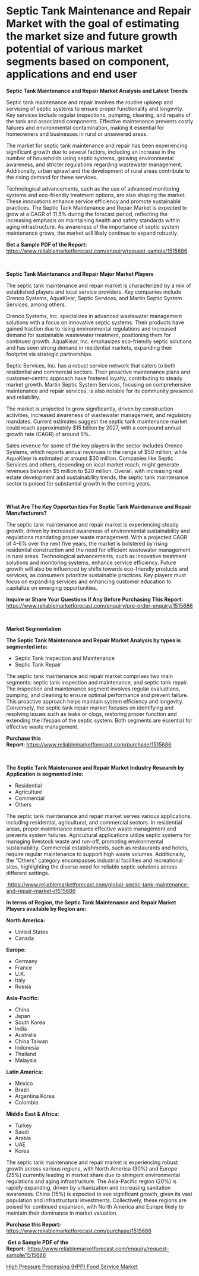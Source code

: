 <p><h1>Septic Tank Maintenance and Repair Market with the goal of estimating the market size and future growth potential of various market segments based on component, applications and end user</h1></p><p><strong>Septic Tank Maintenance and Repair Market Analysis and Latest Trends</strong></p>
<p><p>Septic tank maintenance and repair involves the routine upkeep and servicing of septic systems to ensure proper functionality and longevity. Key services include regular inspections, pumping, cleaning, and repairs of the tank and associated components. Effective maintenance prevents costly failures and environmental contamination, making it essential for homeowners and businesses in rural or unsewered areas.</p><p>The market for septic tank maintenance and repair has been experiencing significant growth due to several factors, including an increase in the number of households using septic systems, growing environmental awareness, and stricter regulations regarding wastewater management. Additionally, urban sprawl and the development of rural areas contribute to the rising demand for these services. </p><p>Technological advancements, such as the use of advanced monitoring systems and eco-friendly treatment options, are also shaping the market. These innovations enhance service efficiency and promote sustainable practices. The Septic Tank Maintenance and Repair Market is expected to grow at a CAGR of 11.5% during the forecast period, reflecting the increasing emphasis on maintaining health and safety standards within aging infrastructure. As awareness of the importance of septic system maintenance grows, the market will likely continue to expand robustly.</p></p>
<p><strong>Get a Sample PDF of the Report:&nbsp;</strong> <a href="https://www.reliablemarketforecast.com/enquiry/request-sample/1515686?utm_campaign=2890&utm_medium=2&utm_source=Github&utm_content=ia&utm_term=11032025&utm_id=septic-tank-maintenance-and-repair">https://www.reliablemarketforecast.com/enquiry/request-sample/1515686</a></p>
<p>&nbsp;</p>
<p><strong>Septic Tank Maintenance and Repair Major Market Players</strong></p>
<p><p>The septic tank maintenance and repair market is characterized by a mix of established players and local service providers. Key companies include Orenco Systems, AquaKlear, Septic Services, and Martin Septic System Services, among others. </p><p>Orenco Systems, Inc. specializes in advanced wastewater management solutions with a focus on innovative septic systems. Their products have gained traction due to rising environmental regulations and increased demand for sustainable wastewater treatment, positioning them for continued growth. AquaKlear, Inc. emphasizes eco-friendly septic solutions and has seen strong demand in residential markets, expanding their footprint via strategic partnerships.</p><p>Septic Services, Inc. has a robust service network that caters to both residential and commercial sectors. Their proactive maintenance plans and customer-centric approach have fostered loyalty, contributing to steady market growth. Martin Septic System Services, focusing on comprehensive maintenance and repair services, is also notable for its community presence and reliability.</p><p>The market is projected to grow significantly, driven by construction activities, increased awareness of wastewater management, and regulatory mandates. Current estimates suggest the septic tank maintenance market could reach approximately $15 billion by 2027, with a compound annual growth rate (CAGR) of around 5%.</p><p>Sales revenue for some of the key players in the sector includes Orenco Systems, which reports annual revenues in the range of $50 million, while AquaKlear is estimated at around $30 million. Companies like Septic Services and others, depending on local market reach, might generate revenues between $5 million to $20 million. Overall, with increasing real estate development and sustainability trends, the septic tank maintenance sector is poised for substantial growth in the coming years.</p></p>
<p>&nbsp;</p>
<p><strong>What Are The Key Opportunities For Septic Tank Maintenance and Repair Manufacturers?</strong></p>
<p><p>The septic tank maintenance and repair market is experiencing steady growth, driven by increased awareness of environmental sustainability and regulations mandating proper waste management. With a projected CAGR of 4-6% over the next five years, the market is bolstered by rising residential construction and the need for efficient wastewater management in rural areas. Technological advancements, such as innovative treatment solutions and monitoring systems, enhance service efficiency. Future growth will also be influenced by shifts towards eco-friendly products and services, as consumers prioritize sustainable practices. Key players must focus on expanding services and enhancing customer education to capitalize on emerging opportunities.</p></p>
<p><strong>Inquire or Share Your Questions If Any Before Purchasing This Report:</strong> <a href="https://www.reliablemarketforecast.com/enquiry/pre-order-enquiry/1515686?utm_campaign=2890&utm_medium=2&utm_source=Github&utm_content=ia&utm_term=11032025&utm_id=septic-tank-maintenance-and-repair">https://www.reliablemarketforecast.com/enquiry/pre-order-enquiry/1515686</a></p>
<p>&nbsp;</p>
<p><strong>Market Segmentation</strong></p>
<p><strong>The Septic Tank Maintenance and Repair Market Analysis by types is segmented into:</strong></p>
<p><ul><li>Septic Tank Inspection and Maintenance</li><li>Septic Tank Repair</li></ul></p>
<p><p>The septic tank maintenance and repair market comprises two main segments: septic tank inspection and maintenance, and septic tank repair. The inspection and maintenance segment involves regular evaluations, pumping, and cleaning to ensure optimal performance and prevent failure. This proactive approach helps maintain system efficiency and longevity. Conversely, the septic tank repair market focuses on identifying and resolving issues such as leaks or clogs, restoring proper function and extending the lifespan of the septic system. Both segments are essential for effective waste management.</p></p>
<p><strong>Purchase this Report:&nbsp;</strong><a href="https://www.reliablemarketforecast.com/purchase/1515686?utm_campaign=2890&utm_medium=2&utm_source=Github&utm_content=ia&utm_term=11032025&utm_id=septic-tank-maintenance-and-repair">https://www.reliablemarketforecast.com/purchase/1515686</a></p>
<p>&nbsp;</p>
<p><strong>The Septic Tank Maintenance and Repair Market Industry Research by Application is segmented into:</strong></p>
<p><ul><li>Residential</li><li>Agriculture</li><li>Commercial</li><li>Others</li></ul></p>
<p><p>The septic tank maintenance and repair market serves various applications, including residential, agricultural, and commercial sectors. In residential areas, proper maintenance ensures effective waste management and prevents system failures. Agricultural applications utilize septic systems for managing livestock waste and run-off, promoting environmental sustainability. Commercial establishments, such as restaurants and hotels, require regular maintenance to support high waste volumes. Additionally, the "Others" category encompasses industrial facilities and recreational sites, highlighting the diverse need for reliable septic solutions across different settings.</p></p>
<p><a href="https://www.reliablemarketforecast.com/global-septic-tank-maintenance-and-repair-market-r1515686?utm_campaign=2890&utm_medium=2&utm_source=Github&utm_content=ia&utm_term=11032025&utm_id=septic-tank-maintenance-and-repair">&nbsp;https://www.reliablemarketforecast.com/global-septic-tank-maintenance-and-repair-market-r1515686</a></p>
<p><strong>In terms of Region, the Septic Tank Maintenance and Repair Market Players available by Region are:</strong></p>
<p>
    <p> <strong> North America: </strong>
        <ul>
            <li>United States</li>
            <li>Canada</li>
        </ul>
        </p> 
    <p> <strong> Europe: </strong>
        <ul>
            <li>Germany</li>
            <li>France</li>
            <li>U.K.</li>
            <li>Italy</li>
            <li>Russia</li>
        </ul>
        </p> 
    <p> <strong> Asia-Pacific: </strong>
        <ul>
            <li>China</li>
            <li>Japan</li>
            <li>South Korea</li>
            <li>India</li>
            <li>Australia</li>
            <li>China Taiwan</li>
            <li>Indonesia</li>
            <li>Thailand</li>
            <li>Malaysia</li>
        </ul>
        </p> 
    <p> <strong> Latin America: </strong>
        <ul>
            <li>Mexico</li>
            <li>Brazil</li>
            <li>Argentina Korea</li>
            <li>Colombia</li>
        </ul>
        </p> 
    <p> <strong> Middle East & Africa: </strong>
        <ul>
            <li>Turkey</li>
            <li>Saudi</li>
            <li>Arabia</li>
            <li>UAE</li>
            <li>Korea</li>
        </ul>
    </p>
    </p>
<p><p>The septic tank maintenance and repair market is experiencing robust growth across various regions, with North America (30%) and Europe (25%) currently leading in market share due to stringent environmental regulations and aging infrastructure. The Asia-Pacific region (20%) is rapidly expanding, driven by urbanization and increasing sanitation awareness. China (15%) is expected to see significant growth, given its vast population and infrastructural investments. Collectively, these regions are poised for continued expansion, with North America and Europe likely to maintain their dominance in market valuation.</p></p>
<p><strong>Purchase this Report: </strong><a href="https://www.reliablemarketforecast.com/purchase/1515686?utm_campaign=2890&utm_medium=2&utm_source=Github&utm_content=ia&utm_term=11032025&utm_id=septic-tank-maintenance-and-repair">https://www.reliablemarketforecast.com/purchase/1515686</a></p>
<p>&nbsp;<strong>Get a Sample PDF of the Report:&nbsp;&nbsp;</strong><a href="https://www.reliablemarketforecast.com/enquiry/request-sample/1515686?utm_campaign=2890&utm_medium=2&utm_source=Github&utm_content=ia&utm_term=11032025&utm_id=septic-tank-maintenance-and-repair">https://www.reliablemarketforecast.com/enquiry/request-sample/1515686</a></p>
<p><strong></strong></p>
<p><p><a href="https://github.com/alrogikrosa/Market-Research-Report-List-1/blob/main/high-pressure-processing-hpp-food-service-market.md?utm_campaign=2890&utm_medium=2&utm_source=Github&utm_content=ia&utm_term=11032025&utm_id=septic-tank-maintenance-and-repair">High Pressure Processing (HPP) Food Service Market</a></p></p>